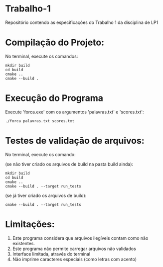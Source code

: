 # Trabalho-1
Repositório contendo as especificações do Trabalho 1 da disciplina de LP1

# Compilação do Projeto:
No terminal, execute os comandos:
```
mkdir build
cd build
cmake ..
cmake --build .
```
# Execução do Programa
Execute 'forca.exe' com os argumentos 'palavras.txt' e 'scores.txt':

```
./forca palavras.txt scores.txt
```

# Testes de validação de arquivos:
No terminal, execute os comando:

(se não tiver criado os arquivos de build na pasta build ainda):
```
mkdir build
cd build
cmake ..
cmake --build . --target run_tests
```
(se já tiver criado os arquivos de build):
```
cmake --build . --target run_tests
```

# Limitações:
1. Este programa considera que arquivos ilegíveis contam como não existentes. 
1. Este programa não permite carregar arquivos não validados
1. Interface limitada, através do terminal
1. Não imprime caracteres especiais (como letras com acento)

